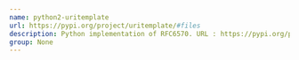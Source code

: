 ```yaml
---
name: python2-uritemplate
url: https://pypi.org/project/uritemplate/#files
description: Python implementation of RFC6570. URL : https://pypi.org/project/uritemplate/#files Groups : None
group: None
---
```

